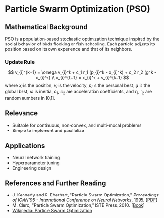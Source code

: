 # Particle Swarm Optimization (PSO)

## Mathematical Background
PSO is a population-based stochastic optimization technique inspired by the social behavior of birds flocking or fish schooling. Each particle adjusts its position based on its own experience and that of its neighbors.

### Update Rule
$$
v_{i}^{k+1} = \omega v_{i}^k + c_1 r_1 (p_{i}^k - x_{i}^k) + c_2 r_2 (g^k - x_{i}^k) \\
x_{i}^{k+1} = x_{i}^k + v_{i}^{k+1}
$$
where $x_i$ is the position, $v_i$ is the velocity, $p_i$ is the personal best, $g$ is the global best, $\omega$ is inertia, $c_1$, $c_2$ are acceleration coefficients, and $r_1$, $r_2$ are random numbers in [0,1].

## Relevance
- Suitable for continuous, non-convex, and multi-modal problems
- Simple to implement and parallelize

## Applications
- Neural network training
- Hyperparameter tuning
- Engineering design

## References and Further Reading
- J. Kennedy and R. Eberhart, "Particle Swarm Optimization," *Proceedings of ICNN'95 - International Conference on Neural Networks*, 1995. [[PDF](https://ieeexplore.ieee.org/document/488968)]
- M. Clerc, "Particle Swarm Optimization," ISTE Press, 2010. [[Book](https://www.elsevier.com/books/particle-swarm-optimization/clerc/978-1-84821-120-8)]
- [Wikipedia: Particle Swarm Optimization](https://en.wikipedia.org/wiki/Particle_swarm_optimization)

